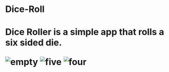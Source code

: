 # Dice-Roll
<h1 Dice Roller <h1>

Dice Roller is a simple app that rolls a six sided die.


![empty](https://user-images.githubusercontent.com/40686512/184528756-6d53b647-c7a7-46a8-b6ef-aeb11853651e.jpg)
![five](https://user-images.githubusercontent.com/40686512/184528768-f407e4ce-5cd0-476f-9b25-5f72f9cc4ce4.jpg)
![four](https://user-images.githubusercontent.com/40686512/184528775-47c32df7-16ad-4d83-af1c-d2dedb10f943.jpg)
